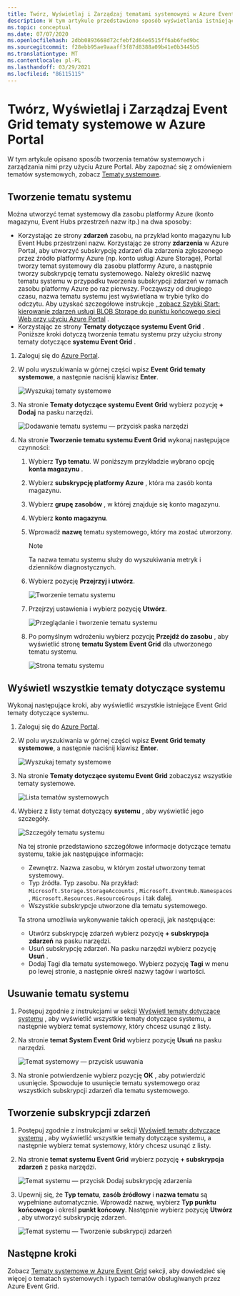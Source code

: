 ```yaml
---
title: Twórz, Wyświetlaj i Zarządzaj tematami systemowymi w Azure Event Grid (Portal)
description: W tym artykule przedstawiono sposób wyświetlania istniejącego tematu systemu, tworzenia Azure Event Grid tematów systemu przy użyciu Azure Portal.
ms.topic: conceptual
ms.date: 07/07/2020
ms.openlocfilehash: 2dbb0893668d72cfebf2d64e6515ff6ab6fed9bc
ms.sourcegitcommit: f28ebb95ae9aaaff3f87d8388a09b41e0b3445b5
ms.translationtype: MT
ms.contentlocale: pl-PL
ms.lasthandoff: 03/29/2021
ms.locfileid: "86115115"
---
```

# <a name="create-view-and-manage-event-grid-system-topics-in-the-azure-portal"></a>Twórz, Wyświetlaj i Zarządzaj Event Grid tematy systemowe w Azure Portal
W tym artykule opisano sposób tworzenia tematów systemowych i zarządzania nimi przy użyciu Azure Portal. Aby zapoznać się z omówieniem tematów systemowych, zobacz [Tematy systemowe](system-topics.md).

## <a name="create-a-system-topic"></a>Tworzenie tematu systemu
Można utworzyć temat systemowy dla zasobu platformy Azure (konto magazynu, Event Hubs przestrzeń nazw itp.) na dwa sposoby:

- Korzystając ze strony **zdarzeń** zasobu, na przykład konto magazynu lub Event Hubs przestrzeni nazw. Korzystając ze strony **zdarzenia** w Azure Portal, aby utworzyć subskrypcję zdarzeń dla zdarzenia zgłoszonego przez źródło platformy Azure (np. konto usługi Azure Storage), Portal tworzy temat systemowy dla zasobu platformy Azure, a następnie tworzy subskrypcję tematu systemowego. Należy określić nazwę tematu systemu w przypadku tworzenia subskrypcji zdarzeń w ramach zasobu platformy Azure po raz pierwszy. Począwszy od drugiego czasu, nazwa tematu systemu jest wyświetlana w trybie tylko do odczytu. Aby uzyskać szczegółowe instrukcje [, zobacz Szybki Start: kierowanie zdarzeń usługi BLOB Storage do punktu końcowego sieci Web przy użyciu Azure Portal](blob-event-quickstart-portal.md#subscribe-to-the-blob-storage) .
- Korzystając ze strony **Tematy dotyczące systemu Event Grid** . Poniższe kroki dotyczą tworzenia tematu systemu przy użyciu strony tematy dotyczące **systemu Event Grid** . 

1. Zaloguj się do [Azure Portal](https://portal.azure.com).
2. W polu wyszukiwania w górnej części wpisz **Event Grid tematy systemowe**, a następnie naciśnij klawisz **Enter**. 

    ![Wyszukaj tematy systemowe](./media/create-view-manage-system-topics/search-system-topics.png)
3. Na stronie **Tematy dotyczące systemu Event Grid** wybierz pozycję **+ Dodaj** na pasku narzędzi.

    ![Dodawanie tematu systemu — przycisk paska narzędzi](./media/create-view-manage-system-topics/add-system-topic-menu.png)
4. Na stronie **Tworzenie tematu systemu Event Grid** wykonaj następujące czynności:
    1. Wybierz **Typ tematu**. W poniższym przykładzie wybrano opcję **konta magazynu** . 
    2. Wybierz **subskrypcję platformy Azure** , która ma zasób konta magazynu. 
    3. Wybierz **grupę zasobów** , w której znajduje się konto magazynu. 
    4. Wybierz **konto magazynu**. 
    5. Wprowadź **nazwę** tematu systemowego, który ma zostać utworzony. 
    
        > [!NOTE]
        > Ta nazwa tematu systemu służy do wyszukiwania metryk i dzienników diagnostycznych.
    6. Wybierz pozycję **Przejrzyj i utwórz**.

        ![Tworzenie tematu systemu](./media/create-view-manage-system-topics/create-event-grid-system-topic-page.png)
    5. Przejrzyj ustawienia i wybierz pozycję **Utwórz**. 
        
        ![Przeglądanie i tworzenie tematu systemu](./media/create-view-manage-system-topics/system-topic-review-create.png)
    6. Po pomyślnym wdrożeniu wybierz pozycję **Przejdź do zasobu** , aby wyświetlić stronę **tematu System Event Grid** dla utworzonego tematu systemu. 

        ![Strona tematu systemu](./media/create-view-manage-system-topics/system-topic-page.png)


## <a name="view-all-system-topics"></a>Wyświetl wszystkie tematy dotyczące systemu
Wykonaj następujące kroki, aby wyświetlić wszystkie istniejące Event Grid tematy dotyczące systemu. 

1. Zaloguj się do [Azure Portal](https://portal.azure.com).
2. W polu wyszukiwania w górnej części wpisz **Event Grid tematy systemowe**, a następnie naciśnij klawisz **Enter**. 

    ![Wyszukaj tematy systemowe](./media/create-view-manage-system-topics/search-system-topics.png)
3. Na stronie **Tematy dotyczące systemu Event Grid** zobaczysz wszystkie tematy systemowe. 

    ![Lista tematów systemowych](./media/create-view-manage-system-topics/list-system-topics.png)
4. Wybierz z listy temat dotyczący **systemu** , aby wyświetlić jego szczegóły. 

    ![Szczegóły tematu systemu](./media/create-view-manage-system-topics/system-topic-details.png)

    Na tej stronie przedstawiono szczegółowe informacje dotyczące tematu systemu, takie jak następujące informacje: 
    - Zewnętrz. Nazwa zasobu, w którym został utworzony temat systemowy.
    - Typ źródła. Typ zasobu. Na przykład: `Microsoft.Storage.StorageAccounts` , `Microsoft.EventHub.Namespaces` , `Microsoft.Resources.ResourceGroups` i tak dalej.
    - Wszystkie subskrypcje utworzone dla tematu systemowego.

    Ta strona umożliwia wykonywanie takich operacji, jak następujące:
    - Utwórz subskrypcję zdarzeń wybierz pozycję **+ subskrypcja zdarzeń** na pasku narzędzi. 
    - Usuń subskrypcję zdarzeń. Na pasku narzędzi wybierz pozycję **Usuń** . 
    - Dodaj Tagi dla tematu systemowego. Wybierz pozycję **Tagi** w menu po lewej stronie, a następnie określ nazwy tagów i wartości. 


## <a name="delete-a-system-topic"></a>Usuwanie tematu systemu
1. Postępuj zgodnie z instrukcjami w sekcji [Wyświetl tematy dotyczące systemu](#view-all-system-topics) , aby wyświetlić wszystkie tematy dotyczące systemu, a następnie wybierz temat systemowy, który chcesz usunąć z listy. 
2. Na stronie **temat System Event Grid** wybierz pozycję **Usuń** na pasku narzędzi. 

    ![Temat systemowy — przycisk usuwania](./media/create-view-manage-system-topics/system-topic-delete-button.png)
3. Na stronie potwierdzenie wybierz pozycję **OK** , aby potwierdzić usunięcie. Spowoduje to usunięcie tematu systemowego oraz wszystkich subskrypcji zdarzeń dla tematu systemowego.  

## <a name="create-an-event-subscription"></a>Tworzenie subskrypcji zdarzeń
1. Postępuj zgodnie z instrukcjami w sekcji [Wyświetl tematy dotyczące systemu](#view-all-system-topics) , aby wyświetlić wszystkie tematy dotyczące systemu, a następnie wybierz temat systemowy, który chcesz usunąć z listy. 
2. Na stronie **temat systemu Event Grid** wybierz pozycję **+ subskrypcja zdarzeń** z paska narzędzi. 

    ![Temat systemu — przycisk Dodaj subskrypcję zdarzenia](./media/create-view-manage-system-topics/add-event-subscription-button.png)
3. Upewnij się, że **Typ tematu**, **zasób źródłowy** i **nazwa tematu** są wypełniane automatycznie. Wprowadź nazwę, wybierz **Typ punktu końcowego** i określ **punkt końcowy**. Następnie wybierz pozycję **Utwórz** , aby utworzyć subskrypcję zdarzeń. 

    ![Temat systemu — Tworzenie subskrypcji zdarzeń](./media/create-view-manage-system-topics/create-event-subscription.png)

## <a name="next-steps"></a>Następne kroki
Zobacz [Tematy systemowe w Azure Event Grid](system-topics.md) sekcji, aby dowiedzieć się więcej o tematach systemowych i typach tematów obsługiwanych przez Azure Event Grid. 
